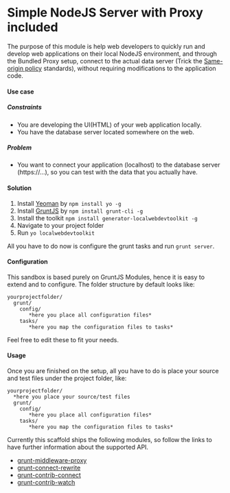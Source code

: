 # Simple NodeJS Server with Proxy included
The purpose of this module is help web developers to quickly run and develop web applications on their local NodeJS environment, and through the Bundled Proxy setup, connect to the actual data server (Trick the [Same-origin policy](https://en.wikipedia.org/wiki/Same-origin_policy) standards), without requiring modifications to the application code.

#### Use case
##### Constraints
* You are developing the UI(HTML) of your web application locally.
* You have the database server located somewhere on the web.

##### Problem
* You want to connect your application (localhost) to the database server (https://...), so you can test with the data that you actually have.

#### Solution

1. Install [Yeoman](http://yeoman.io/) by `npm install yo -g`
2. Install [GruntJS](http://gruntjs.com/) by `npm install grunt-cli -g`
3. Install the toolkit `npm install generator-localwebdevtoolkit -g`
4. Navigate to your project folder
5. Run `yo localwebdevtoolkit`

All you have to do now is configure the grunt tasks and run ```grunt server```.

#### Configuration

This sandbox is based purely on GruntJS Modules, hence it is easy to extend and to configure.
The folder structure by default looks like:
```
yourprojectfolder/
  grunt/
    config/
       *here you place all configuration files*
    tasks/
       *here you map the configuration files to tasks*
```
Feel free to edit these to fit your needs.

#### Usage

Once you are finished on the setup, all you have to do is place your source and test files under the project folder, like:


```
yourprojectfolder/
  *here you place your source/test files
  grunt/
    config/
       *here you place all configuration files*
    tasks/
       *here you map the configuration files to tasks*
```

Currently this scaffold ships the following modules, so follow the links to have further information about the supported API.

* [grunt-middleware-proxy](https://github.com/frankrafael/grunt-middleware-proxy)
* [grunt-connect-rewrite](https://github.com/viart/grunt-connect-rewrite)
* [grunt-contrib-connect](https://github.com/gruntjs/grunt-contrib-connect)
* [grunt-contrib-watch](https://github.com/gruntjs/grunt-contrib-watch)
